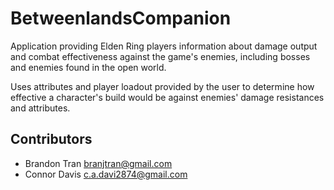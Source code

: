 # BetweenlandsCompanion

Application providing Elden Ring players information about damage output and combat effectiveness against the game's enemies, including bosses and enemies found in the open world. 

Uses attributes and player loadout provided by the user to determine how effective a character's build would be against enemies' damage resistances and attributes.

## Contributors

- Brandon Tran <branjtran@gmail.com>
- Connor Davis <c.a.davi2874@gmail.com>

